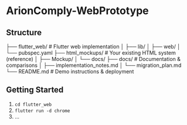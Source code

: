# ArionComply-WebPrototype

## Structure


├── flutter_web/ # Flutter web implementation
│ ├── lib/
│ ├── web/
│ └── pubspec.yaml
├── html_mockups/ # Your existing HTML system (reference)
│ ├── Mockup/
│ └── docs/
├── docs/ # Documentation & comparisons
│ ├── implementation_notes.md
│ └── migration_plan.md
└── README.md # Demo instructions & deployment

## Getting Started

1. `cd flutter_web`
2. `flutter run -d chrome`
3. …

